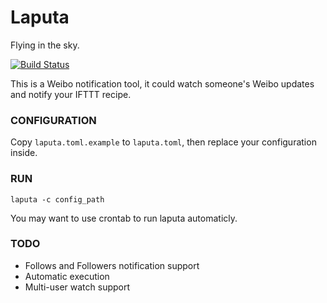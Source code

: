 # Laputa

Flying in the sky.

[![Build Status](https://travis-ci.org/alviezhang/laputa.svg?branch=master)](https://travis-ci.org/alviezhang/laputa)

This is a Weibo notification tool, it could watch someone's Weibo updates and notify your IFTTT recipe.

### CONFIGURATION

Copy `laputa.toml.example` to `laputa.toml`, then replace your configuration inside.

### RUN

    laputa -c config_path

You may want to use crontab to run laputa automaticly.


### TODO

- Follows and Followers notification support
- Automatic execution
- Multi-user watch support

